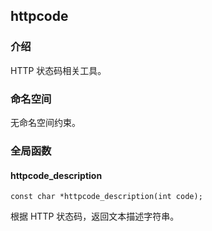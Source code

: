 ## httpcode

### 介绍

HTTP 状态码相关工具。

### 命名空间

无命名空间约束。

### 全局函数

#### httpcode_description

	const char *httpcode_description(int code);

根据 HTTP 状态码，返回文本描述字符串。